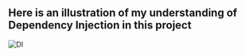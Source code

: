 ## Here is an illustration of my understanding of Dependency Injection in this project



![DI](https://github.com/talhahasanzia/mvp-samples/blob/master/1-%20Dagger2/app/src/main/res/drawable/di.png)
